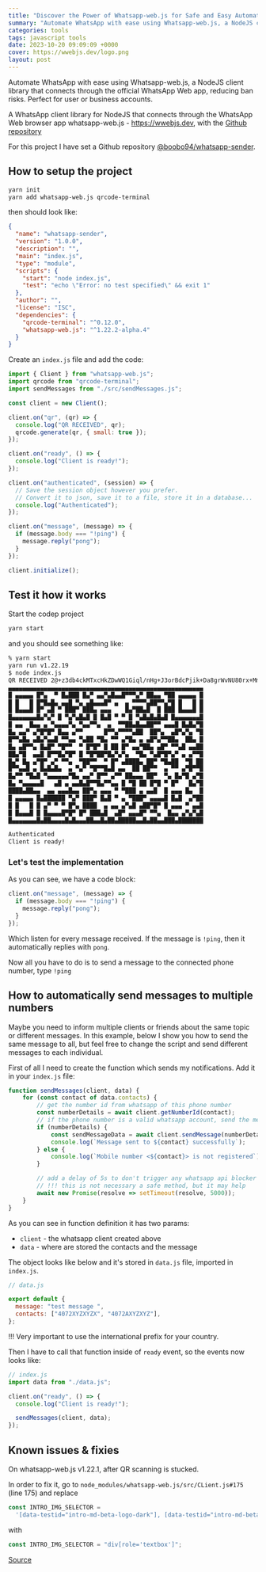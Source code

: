 ```yaml
---
title: "Discover the Power of Whatsapp-web.js for Safe and Easy Automation"
summary: "Automate WhatsApp with ease using Whatsapp-web.js, a NodeJS client library that connects through the official WhatsApp Web app, reducing ban risks. Perfect for user or business accounts."
categories: tools
tags: javascript tools
date: 2023-10-20 09:09:09 +0000
cover: https://wwebjs.dev/logo.png
layout: post
---
```


Automate WhatsApp with ease using Whatsapp-web.js, a NodeJS client library that connects through the official WhatsApp Web app, reducing ban risks. Perfect for user or business accounts.

A WhatsApp client library for NodeJS that connects through the WhatsApp Web browser app whatsapp-web.js - <https://wwebjs.dev>, with the [Github repository](https://github.com/pedroslopez/whatsapp-web.js)

For this project I have set a Github repository [@boobo94/whatsapp-sender](https://github.com/boobo94/whatsapp-sender).

## How to setup the project

```sh
yarn init
yarn add whatsapp-web.js qrcode-terminal
```

then should look like:

```json
{
  "name": "whatsapp-sender",
  "version": "1.0.0",
  "description": "",
  "main": "index.js",
  "type": "module",
  "scripts": {
    "start": "node index.js",
    "test": "echo \"Error: no test specified\" && exit 1"
  },
  "author": "",
  "license": "ISC",
  "dependencies": {
    "qrcode-terminal": "^0.12.0",
    "whatsapp-web.js": "^1.22.2-alpha.4"
  }
}
```

Create an `index.js` file and add the code:

```js
import { Client } from "whatsapp-web.js";
import qrcode from "qrcode-terminal";
import sendMessages from "./src/sendMessages.js";

const client = new Client();

client.on("qr", (qr) => {
  console.log("QR RECEIVED", qr);
  qrcode.generate(qr, { small: true });
});

client.on("ready", () => {
  console.log("Client is ready!");
});

client.on("authenticated", (session) => {
  // Save the session object however you prefer.
  // Convert it to json, save it to a file, store it in a database...
  console.log("Authenticated");
});

client.on("message", (message) => {
  if (message.body === "!ping") {
    message.reply("pong");
  }
});

client.initialize();
```

## Test it how it works

Start the codep project

```sh
yarn start
```

and you should see something like:

```sh
% yarn start
yarn run v1.22.19
$ node index.js
QR RECEIVED 2@+z3db4ckMTxcHkZDwWQ1Giql/nHg+J3orBdcPjik+Da8grWvNU80rx+MmZa2ow==,lZReDwpuYK+nakVa8B9/i1WhslxxbG3a2Nm+InE=,MwSE0qcS/nJ3k1yAU=,Xu2utPNJlPKbGEbvAyrvXI+igWG7QBZnNmcEnU=,1
▄▄▄▄▄▄▄▄▄▄▄▄▄▄▄▄▄▄▄▄▄▄▄▄▄▄▄▄▄▄▄▄▄▄▄▄▄▄▄▄▄▄▄▄▄▄▄▄▄▄▄▄▄▄▄
█ ▄▄▄▄▄ █▀▄  ▀ █▄███ █▄▀ ▄▄▀▄█▄▄█▀▀▀▄▀ ██▄▄ ▀██ ▄▄▄▄▄ █
█ █   █ █▀█▄█▄ ▄▄█ ▀▄ ▄█▄▄▄█▀ ▄  ▄ ▀▀▀▀▄██▀▀▄▀█ █   █ █
█ █▄▄▄█ █▀ ▄█ ▀ ███▀ ███▄ ▄▄▄    █▄▀██▄█  █ ███ █▄▄▄█ █
█▄▄▄▄▄▄▄█▄▀▄▀ █ ▀▄▀▄█▄█ █ █▄█ ▀ ▀ █ ▀▄█▄█▄█▄█ █▄▄▄▄▄▄▄█
█ ▄▄  █▄▄ ▄ ▀▄▄▄▄▀▄ ▀▄▄▀▀▄  ▄  ▀▀██▄█▄▄██▀▀ ▄▄▄█ █▄█▄▀█
█▄ ▄▄▀ ▄▀█▀█▀ █▄▄ ▄▀▀      █▀▀▄▀▀▀▀▄██  ██▀▄  ▄█▀▄▀▄ ▀█
█▀▀▄█▄ ▄█▄▀▄▄█ ▀▀▄▄ ▀▄██ ▀█▄ ▀▀ ▄▀█▄ ▄ ▄█▀▄▀▀██▄  ██▄ █
█▄ ▄█▀▀▄ █▄█▀ ▀█▀▀  ▀ █▀█▀ █ ██ █▀ ▄▄▀██▄ ▄█▀ ▀▀▄█ ▄▄██
██▄▀█  ▄▄█ █▀▀█▄▀█▀ █ ▀█▀██▀█▄▀▄▀▄  ▀█▄ ▀▄█▀█▀▄▀ ▄ ▄▀▀█
█▄▀ █▄ ▄▀█▀ ▄▀ ▀▀▄  ▀██▀▀  ▀ █▀ ▄████▄ ██▀ ▀█▄██  ▀█ ██
█▀▀▄▄█ ▄ █▄█▄█▄  ▄ ▀▄▀ ▀█▀▀█▄█ ▄▄  ██ ██▀▀  ▄ ▀▀ ▄▀█▀▀█
█▄▀▀ ▀█▄█ ▀▄▄▄▄▄▄▀█▄ ▄▄▀ █▀▀ ▄▀▀ ██▄▄▄ ██▀  ▀▄ █▄▀█ ▄▀█
█▄ ▀▄▄▄▄▄█   ▄█ ▄ ▄▄█▄█▀▀█▄▀▀▄▄ █ ▀█ ██ █▀█ ▀ █▀   █▄▀█
████▄██▄▄  ▄▄ ▄▄▄█▄▄ ██▀▄ ▄▄▄ ▀ ▀███ ▄ ▄▄█  █ ▄▄▄ █▄  █
█ ▄▄▄▄▄ █▄██████ ▀▄▀ ███▀ █▄█ ▀ ▄ ▀███▀ ▄▄▄▄█ █▄█  ▄▀██
█ █   █ █ ▄▀ ▀ ▀ █▀▄ ████  ▄ ▄▄ ▄▀▄█ ▄██▀█▀ █ ▄▄▄ ▀ ▄▄█
█ █▄▄▄█ █ █▄▄▄▄█▀█▀ █▀ ███▄█  ▄█▀ ▄▄▄█▀ ▀▀▄  █▄▄ ▄▀▄▀▄█
█▄▄▄▄▄▄▄█▄██▄▄▄▄█▄█▄▄▄██▄▄█▄██▄█████▄▄█▄██▄▄███▄███████

Authenticated
Client is ready!
```

### Let's test the implementation

As you can see, we have a code block:

```js
client.on("message", (message) => {
  if (message.body === "!ping") {
    message.reply("pong");
  }
});
```

Which listen for every message received. If the message is `!ping`, then it automatically replies with `pong`.

Now all you have to do is to send a message to the connected phone number, type `!ping`

## How to automatically send messages to multiple numbers

Maybe you need to inform multiple clients or friends about the same topic or different messages. In this example, below I show you how to send the same message to all, but feel free to change the script and send different messages to each individual.

First of all I need to create the function which sends my notifications. Add it in your `index.js` file:

```js
function sendMessages(client, data) {
    for (const contact of data.contacts) {
        // get the number id from whatsapp of this phone number
        const numberDetails = await client.getNumberId(contact);
        // if the phone number is a valid whatsapp account, send the message
        if (numberDetails) {
            const sendMessageData = await client.sendMessage(numberDetails._serialized, data.message); // send message
            console.log(`Message sent to ${contact} successfully`);
        } else {
            console.log(`Mobile number <${contact}> is not registered`);
        }

        // add a delay of 5s to don't trigger any whatsapp api blocker
        // !!! this is not necessary a safe method, but it may help
        await new Promise(resolve => setTimeout(resolve, 5000));
    }
}
```

As you can see in function definition it has two params:

- `client` - the whatsapp client created above
- `data` - where are stored the contacts and the message

The object looks like below and it's stored in `data.js` file, imported in `index.js`.

```js
// data.js

export default {
  message: "test message ",
  contacts: ["4072XYZXYZX", "4072AXYZXYZ"],
};
```

!!! Very important to use the international prefix for your country.

Then I have to call that function inside of `ready` event, so the events now looks like:

```js
// index.js
import data from "./data.js";

client.on("ready", () => {
  console.log("Client is ready!");

  sendMessages(client, data);
});
```

## Known issues & fixies

On whatsapp-web.js v1.22.1, after QR scanning is stucked.

In order to fix it, go to `node_modules/whatsapp-web.js/src/CLient.js#175` (line 175) and replace

```js
const INTRO_IMG_SELECTOR =
  '[data-testid="intro-md-beta-logo-dark"], [data-testid="intro-md-beta-logo-light"], [data-asset-intro-image-light="true"], [data-asset-intro-image-dark="true"]';
```

with

```js
const INTRO_IMG_SELECTOR = "div[role='textbox']";
```

[Source](https://github.com/pedroslopez/whatsapp-web.js/issues/2473#issuecomment-1707469920)
